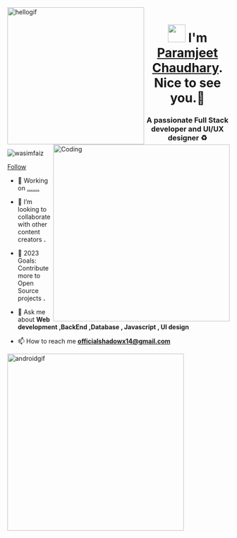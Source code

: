  <img align="left" src="https://user-images.githubusercontent.com/67560900/107698101-10797e00-6cda-11eb-8357-b7808d66151a.gif" width="310" alt="hellogif">
 <h1 align="center"> <img src="https://raw.githubusercontent.com/ShahriarShafin/ShahriarShafin/main/Assets/hi.gif" width="40"/>  I'm <a href=# target="_blank">Paramjeet Chaudhary</a>. Nice to see you.🤗 </h1> 


<img align="right" alt="Coding" width="400" src="https://cdn.dribbble.com/users/2646423/screenshots/5507196/computer.gif">

<h3 align="center">A passionate Full Stack developer and UI/UX designer ♻️</h3>

<p align="left"> <img src="https://komarev.com/ghpvc/?username=wasimfaiz&label=Profile%20views&color=0e75b6&style=flat" alt="wasimfaiz" /> </p>
<p align="left"> <a href="https://www.instagram.com/__mr.param__/" target="blank">Follow</a> </p>

- 🔭 Working on <a href="" target="_blank">.......</a>

<!-- - 🌱 I’m currently learning  **** -->

- 👯 I’m looking to collaborate with other content creators **.**

- 🥅 2023 Goals: Contribute more to Open Source projects **.**

- 💬 Ask me about **Web development ,BackEnd ,Database , Javascript , UI design**

- 📫 How to reach me **officialshadowx14@gmail.com**

<!-- - ⚡ Fun fact **When I am not working I usually spend my time in kitchen To cook something delicious.🥘🍝** -->

 <img align="center" src="https://camo.githubusercontent.com/9afefcbff89a66b497e623146404d0e0d51fd46d9cd4039f8580a339a2ad9cbc/68747470733a2f2f6d69726f2e6d656469756d2e636f6d2f6d61782f323830302f312a4255376630324c655165454c7a747178613865436d772e676966" width="400" alt="androidgif">

